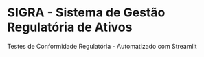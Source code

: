 # SIGRA - Sistema de Gestão Regulatória de Ativos
Testes de Conformidade Regulatória - Automatizado com Streamlit
